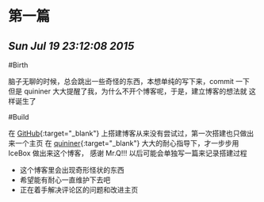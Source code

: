 # 第一篇
## *Sun Jul 19 23:12:08 2015*

#Birth

脑子无聊的时候，总会跳出一些奇怪的东西，本想单纯的写下来，commit 一下
但是 quininer 大大提醒了我，为什么不开个博客呢，于是，建立博客的想法就
这样诞生了

#Build

在 [GitHub](https://github.com){:target="_blank"} 上搭建博客从来没有尝试过，第一次搭建也只做出来一个主页
在 [quininer](https://quininer.github.io){:target="_blank"} 大大的耐心指导下，才一步步用 IceBox 做出来这个博客，
感谢 Mr.Q!!!
以后可能会单独写一篇来记录搭建过程

* 这个博客里会出现奇形怪状的东西
* 希望能有耐心一直维护下去吧
* 正在着手解决评论区的问题和改进主页
